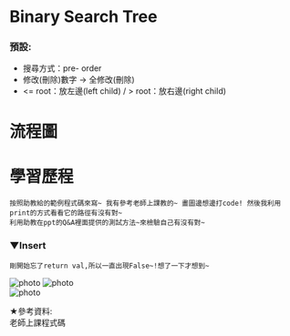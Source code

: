 # Binary Search Tree
### 預設:
  * 搜尋方式：pre- order 
  * 修改(刪除)數字 → 全修改(刪除)
  * <= root：放左邊(left child) / > root：放右邊(right child)
  
  
# 流程圖
# 學習歷程

    按照助教給的範例程式碼來寫~ 我有參考老師上課教的~ 畫圖邊想邊打code! 然後我利用print的方式看看它的路徑有沒有對~
    利用助教在ppt的Q&A裡面提供的測試方法~來檢驗自己有沒有對~
    
### ▼Insert

    剛開始忘了return val,所以一直出現False~!想了一下才想到~
    
  
![photo](https://github.com/stopraining/LearningNote/blob/master/pic/bst1.jpg)
![photo](https://github.com/stopraining/LearningNote/blob/master/pic/bst4.jpg)    
![photo](https://github.com/stopraining/LearningNote/blob/master/pic/bst3.jpg)


★參考資料:               
老師上課程式碼                

